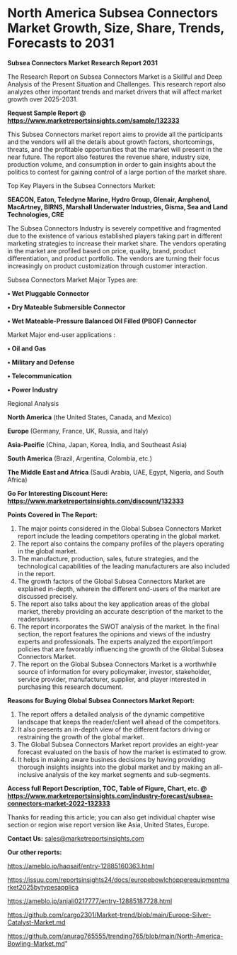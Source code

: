 # North America Subsea Connectors Market Growth, Size, Share, Trends, Forecasts to 2031

<strong>Subsea Connectors Market Research Report 2031</strong>

The Research Report on Subsea Connectors Market is a Skillful and Deep Analysis of the Present Situation and Challenges. This research report also analyzes other important trends and market drivers that will affect market growth over 2025-2031.

<strong>Request Sample Report @ <a href=https://www.marketreportsinsights.com/sample/132333>https://www.marketreportsinsights.com/sample/132333</a></strong>

This Subsea Connectors market report aims to provide all the participants and the vendors will all the details about growth factors, shortcomings, threats, and the profitable opportunities that the market will present in the near future. The report also features the revenue share, industry size, production volume, and consumption in order to gain insights about the politics to contest for gaining control of a large portion of the market share.

Top Key Players in the Subsea Connectors Market:

<strong>SEACON, Eaton, Teledyne Marine, Hydro Group, Glenair, Amphenol, MacArtney, BIRNS, Marshall Underwater Industries, Gisma, Sea and Land Technologies, CRE</strong>

The Subsea Connectors Industry is severely competitive and fragmented due to the existence of various established players taking part in different marketing strategies to increase their market share. The vendors operating in the market are profiled based on price, quality, brand, product differentiation, and product portfolio. The vendors are turning their focus increasingly on product customization through customer interaction.

Subsea Connectors Market Major Types are:

<strong>• Wet Pluggable Connector

• Dry Mateable Submersible Connector

• Wet Mateable-Pressure Balanced Oil Filled (PBOF) Connector</strong>

Market Major end-user applications :

<strong>• Oil and Gas

• Military and Defense

• Telecommunication

• Power Industry</strong>

Regional Analysis

</u><strong><b>North America</b></strong> (the United States, Canada, and Mexico)

<strong><b>Europe </b></strong>(Germany, France, UK, Russia, and Italy)

<strong><b>Asia-Pacific</b></strong> (China, Japan, Korea, India, and Southeast Asia)

<strong><b>South America</b></strong> (Brazil, Argentina, Colombia, etc.)

<strong><b>The Middle East and Africa</b></strong> (Saudi Arabia, UAE, Egypt, Nigeria, and South Africa)

<strong>Go For Interesting Discount Here: <a href=https://www.marketreportsinsights.com/discount/132333>https://www.marketreportsinsights.com/discount/132333</a></strong>

<strong>Points Covered in The Report:</strong>
<ol>
  <li>The major points considered in the Global Subsea Connectors Market report include the leading competitors operating in the global market.</li>
  <li>The report also contains the company profiles of the players operating in the global market.</li>
  <li>The manufacture, production, sales, future strategies, and the technological capabilities of the leading manufacturers are also included in the report.</li>
  <li>The growth factors of the Global Subsea Connectors Market are explained in-depth, wherein the different end-users of the market are discussed precisely.</li>
  <li>The report also talks about the key application areas of the global market, thereby providing an accurate description of the market to the readers/users.</li>
  <li>The report incorporates the SWOT analysis of the market. In the final section, the report features the opinions and views of the industry experts and professionals. The experts analyzed the export/import policies that are favorably influencing the growth of the Global Subsea Connectors Market.</li>
  <li>The report on the Global Subsea Connectors Market is a worthwhile source of information for every policymaker, investor, stakeholder, service provider, manufacturer, supplier, and player interested in purchasing this research document.</li>
</ol>
<strong>Reasons for Buying Global Subsea Connectors Market Report:</strong>

<ol>
  <li>The report offers a detailed analysis of the dynamic competitive landscape that keeps the reader/client well ahead of the competitors.</li>
  <li>It also presents an in-depth view of the different factors driving or restraining the growth of the global market.</li>
  <li>The Global Subsea Connectors Market report provides an eight-year forecast evaluated on the basis of how the market is estimated to grow.</li>
  <li>It helps in making aware business decisions by having providing thorough insights insights into the global market and by making an all-inclusive analysis of the key market segments and sub-segments.</li>
</ol>
<strong>Access full Report Description, TOC, Table of Figure, Chart, etc. @ <a href=https://www.marketreportsinsights.com/industry-forecast/subsea-connectors-market-2022-132333>https://www.marketreportsinsights.com/industry-forecast/subsea-connectors-market-2022-132333</a></strong>


Thanks for reading this article; you can also get individual chapter wise section or region wise report version like Asia, United States, Europe.

<strong>Contact Us:</strong>
sales@marketreportsinsights.com

<strong>Our other reports:</strong>

<a href=https://ameblo.jp/haqsaif/entry-12885160363.html>https://ameblo.jp/haqsaif/entry-12885160363.html</a>

<a href=https://issuu.com/reportsinsights24/docs/europebowlchopperequipmentmarket2025bytypesapplica>https://issuu.com/reportsinsights24/docs/europebowlchopperequipmentmarket2025bytypesapplica</a>

<a href=https://ameblo.jp/anjali0217777/entry-12885187728.html>https://ameblo.jp/anjali0217777/entry-12885187728.html</a>

<a href=https://github.com/cargo2301/Market-trend/blob/main/Europe-Silver-Catalyst-Market.md>https://github.com/cargo2301/Market-trend/blob/main/Europe-Silver-Catalyst-Market.md</a>

<a href=https://github.com/anurag765555/trending765/blob/main/North-America-Bowling-Market.md>https://github.com/anurag765555/trending765/blob/main/North-America-Bowling-Market.md</a>"

